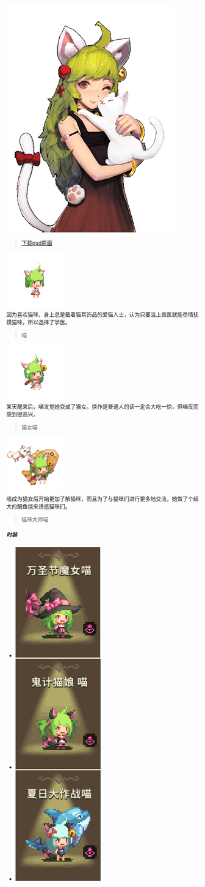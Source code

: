 <link rel="stylesheet" type="text/css" media="screen" href="/styles/bubble.css" />

![](./atlas0-039450.png)

> [下载psd原画](./atlas0-039450.psd)

<div class="chat">
<img src="4.png" width="150"/><div class="bubble me">因为喜欢猫咪，身上总是戴着猫耳饰品的爱猫人士，认为只要当上兽医就能尽情抚摸猫咪，所以选择了学医。</div><blockquote>喵</blockquote>
<img src="5.png" width="150"/><div class="bubble me">某天醒来后，喵发觉她变成了猫女。换作是普通人的话一定会大吃一惊，但喵反而感到很高兴。</div><blockquote>猫女喵</blockquote>
<img src="6.png" width="150"/><div class="bubble me">喵成为猫女后开始更加了解猫咪，而且为了与猫咪们进行更多地交流，她做了个超大的鲷鱼烧来诱惑猫咪们。</div><blockquote>猫咪大师喵</blockquote>
</div>

##### 时装

+ ![TEXT_COS_EVENT_PR_1_HALLOWEEN_1 (万圣节魔女喵) ](COS_EVENT_PR_1_HALLOWEEN_1.png) 
+ ![TEXT_COS_EVENT_PR_1_HALLOWEEN_2 (鬼计猫娘 喵) ](COS_EVENT_PR_1_HALLOWEEN_2.png) 
+ ![TEXT_COS_PR_1_1 (夏日大作战喵) ](COS_PR_1_1.png) 